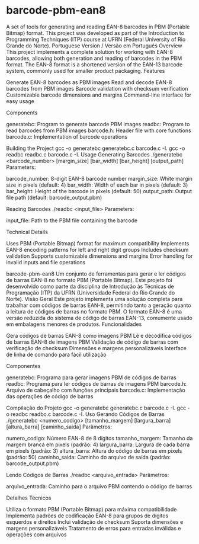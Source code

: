 # barcode-pbm-ean8
A set of tools for generating and reading EAN-8 barcodes in PBM (Portable Bitmap) format. This project was developed as part of the Introduction to Programming Techniques (ITP) course at UFRN (Federal University of Rio Grande do Norte).
Portuguese Version / Versão em Português
Overview
This project implements a complete solution for working with EAN-8 barcodes, allowing both generation and reading of barcodes in the PBM format. The EAN-8 format is a shortened version of the EAN-13 barcode system, commonly used for smaller product packaging.
Features

Generate EAN-8 barcodes as PBM images
Read and decode EAN-8 barcodes from PBM images
Barcode validation with checksum verification
Customizable barcode dimensions and margins
Command-line interface for easy usage

Components

generatebc: Program to generate barcode PBM images
readbc: Program to read barcodes from PBM images
barcode.h: Header file with core functions
barcode.c: Implementation of barcode operations

Building the Project
gcc -o generatebc generatebc.c barcode.c -I.
gcc -o readbc readbc.c barcode.c -I.
Usage
Generating Barcodes
./generatebc <barcode_number> [margin_size] [bar_width] [bar_height] [output_path]
Parameters:

barcode_number: 8-digit EAN-8 barcode number
margin_size: White margin size in pixels (default: 4)
bar_width: Width of each bar in pixels (default: 3)
bar_height: Height of the barcode in pixels (default: 50)
output_path: Output file path (default: barcode_output.pbm)

Reading Barcodes
./readbc <input_file>
Parameters:

input_file: Path to the PBM file containing the barcode

Technical Details

Uses PBM (Portable Bitmap) format for maximum compatibility
Implements EAN-8 encoding patterns for left and right digit groups
Includes checksum validation
Supports customizable dimensions and margins
Error handling for invalid inputs and file operations


<a name="português"></a>
barcode-pbm-ean8
Um conjunto de ferramentas para gerar e ler códigos de barras EAN-8 no formato PBM (Portable Bitmap). Este projeto foi desenvolvido como parte da disciplina de Introdução às Técnicas de Programação (ITP) da UFRN (Universidade Federal do Rio Grande do Norte).
Visão Geral
Este projeto implementa uma solução completa para trabalhar com códigos de barras EAN-8, permitindo tanto a geração quanto a leitura de códigos de barras no formato PBM. O formato EAN-8 é uma versão reduzida do sistema de código de barras EAN-13, comumente usado em embalagens menores de produtos.
Funcionalidades

Gera códigos de barras EAN-8 como imagens PBM
Lê e decodifica códigos de barras EAN-8 de imagens PBM
Validação de código de barras com verificação de checksum
Dimensões e margens personalizáveis
Interface de linha de comando para fácil utilização

Componentes

generatebc: Programa para gerar imagens PBM de códigos de barras
readbc: Programa para ler códigos de barras de imagens PBM
barcode.h: Arquivo de cabeçalho com funções principais
barcode.c: Implementação das operações de código de barras

Compilação do Projeto
gcc -o generatebc generatebc.c barcode.c -I.
gcc -o readbc readbc.c barcode.c -I.
Uso
Gerando Códigos de Barras
./generatebc <numero_codigo> [tamanho_margem] [largura_barra] [altura_barra] [caminho_saida]
Parâmetros:

numero_codigo: Número EAN-8 de 8 dígitos
tamanho_margem: Tamanho da margem branca em pixels (padrão: 4)
largura_barra: Largura de cada barra em pixels (padrão: 3)
altura_barra: Altura do código de barras em pixels (padrão: 50)
caminho_saida: Caminho do arquivo de saída (padrão: barcode_output.pbm)

Lendo Códigos de Barras
./readbc <arquivo_entrada>
Parâmetros:

arquivo_entrada: Caminho para o arquivo PBM contendo o código de barras

Detalhes Técnicos

Utiliza o formato PBM (Portable Bitmap) para máxima compatibilidade
Implementa padrões de codificação EAN-8 para grupos de dígitos esquerdos e direitos
Inclui validação de checksum
Suporta dimensões e margens personalizáveis
Tratamento de erros para entradas inválidas e operações com arquivos
